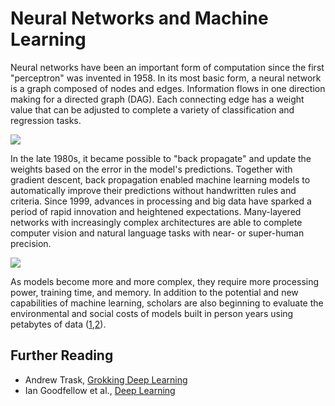Neural Networks and Machine Learning
=======================

Neural networks have been an important form of computation since the first "perceptron" was invented in 1958. In its most basic form, a neural network is a graph composed of nodes and edges. Information flows in one direction making for a directed graph (DAG). Each connecting edge has a weight value that can be adjusted to complete a variety of classification and regression tasks.

![](https://miro.medium.com/max/645/0*LJBO8UbtzK_SKMog)

In the late 1980s, it became possible to "back propagate" and update the weights based on the error in the model's predictions. Together with gradient descent, back propagation enabled machine learning models to automatically improve their predictions without handwritten rules and criteria. Since 1999, advances in processing and big data have sparked a period of rapid innovation and heightened expectations. Many-layered networks with increasingly complex architectures are able to complete computer vision and natural language tasks with near- or super-human precision.         

![](https://miro.medium.com/max/3840/1*5K-1CSOB2mb5Jn2L8K3f9Q.gif)

As models become more and more complex, they require more processing power, training time, and memory. In addition to the potential and new capabilities of machine learning, scholars are also beginning to evaluate the environmental and social costs of models built in person years using petabytes of data ([1](https://faculty.washington.edu/ebender/papers/Stochastic_Parrots.pdf),[2](https://arxiv.org/pdf/1906.02243.pdf)).   

## Further Reading

- Andrew Trask, [Grokking Deep Learning](https://www.manning.com/books/grokking-deep-learning)
- Ian Goodfellow et al., [Deep Learning](https://www.deeplearningbook.org/)